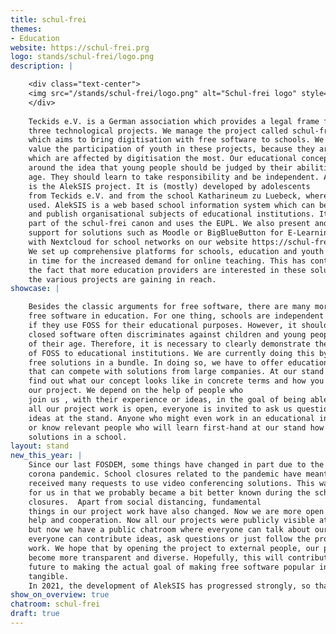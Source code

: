 ```yaml
---
title: schul-frei
themes:
- Education
website: https://schul-frei.prg
logo: stands/schul-frei/logo.png
description: |

    <div class="text-center">
    <img src="/stands/schul-frei/logo.png" alt="Schul-frei logo" style="max-width: 20%; margin-bottom: 2em;" />
    </div>
    
    Teckids e.V. is a German association which provides a legal frame for
    three technological projects. We manage the project called schul-frei,
    which aims to bring digitisation with free software to schools. We especially
    value the participation of youth in these projects, because they are the people
    which are affected by digitisation the most. Our educational concept is also based
    around the idea that young people should be judged by their abilities, not by
    age. They should learn to take responsibility and be independent. An example
    is the AlekSIS project. It is (mostly) developed by adolescents
    from Teckids e.V. and from the school Katharineum zu Luebeck, where it is actively
    used. AlekSIS is a web based school information system which can be used to manage
    and publish organisational subjects of educational institutions. It is also
    part of the schul-frei canon and uses the EUPL. We also present and provide
    support for solutions such as Moodle or BigBlueButton for E-Learning and debianedu/skolelinux
    with Nextcloud for school networks on our website https://schul-frei.org/en/index.html
    We set up comprehensive platforms for schools, education and youth institutions
    in time for the increased demand for online teaching. This has contributed to
    the fact that more education providers are interested in these solutions and that
    the various projects are gaining in reach.
showcase: |

    Besides the classic arguments for free software, there are many more for
    free software in education. For one thing, schools are independent of companies
    if they use FOSS for their educational purposes. However, it should not be forgotten that
    closed software often discriminates against children and young people because
    of their age. Therefore, it is necessary to clearly demonstrate the advantages
    of FOSS to educational institutions. We are currently doing this by presenting
    free solutions in a bundle. In doing so, we have to offer educational establishments a solution
    that can compete with solutions from large companies. At our stand you can
    find out what our concept looks like in concrete terms and how you can support
    our project. We depend on the help of people who
    join us , with their experience or ideas, in the goal of being able to offer schools a good free alternative. As
    all our project work is open, everyone is invited to ask us questions and discuss
    ideas at the stand. Anyone who might even work in an educational institution themselves
    or know relevant people who will learn first-hand at our stand how they can use free
    solutions in a school.
layout: stand
new_this_year: |
    Since our last FOSDEM, some things have changed in part due to the
    corona pandemic. School closures related to the pandemic have meant that we have
    received many requests to use video conferencing solutions. This was an advantage
    for us in that we probably became a bit better known during the school
    closures.  Apart from social distancing, fundamental
    things in our project work have also changed. Now we are more open for external
    help and cooperation. Now all our projects were publicly visible at any time,
    but now we have a public chatroom where everyone can talk about our project. There
    everyone can contribute ideas, ask questions or just follow the project
    work. We hope that by opening the project to external people, our project will
    become more transparent and diverse. Hopefully, this will contribute over the
    future to making the actual goal of making free software popular in schools more
    tangible. 
    In 2021, the development of AlekSIS has progressed strongly, so that we will now test AlekSIS in practice with partner schools. Gathering feedback will be an important task for us in 2022 in order to be able to fulfil the goal of using AlekSIS on a large scale in schools.
show_on_overview: true
chatroom: schul-frei
draft: true
---
```


